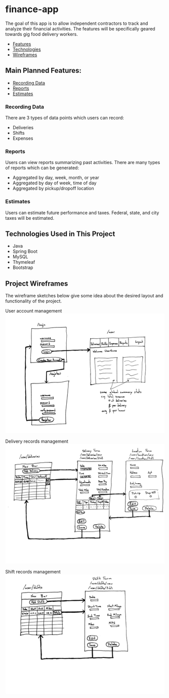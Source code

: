 # finance-app

The goal of this app is to allow independent contractors to track and analyze their financial activities.
The features will be specifically geared towards gig food delivery workers.

- [Features](#main-planned-features)
- [Technologies](#technologies-used-in-this-project)
- [Wireframes](#project-wireframes)


## Main Planned Features:

- [Recording Data](#recording-data)
- [Reports](#reports)
- [Estimates](#estimates)

### Recording Data

There are 3 types of data points which users can record:

- Deliveries
- Shifts
- Expenses

### Reports

Users can view reports summarizing past activities.
There are many types of reports which can be generated:

- Aggregated by day, week, month, or year
- Aggregated by day of week, time of day
- Aggregated by pickup/dropoff location

### Estimates

Users can estimate future performance and taxes.
Federal, state, and city taxes will be estimated.


## Technologies Used in This Project

- Java
- Spring Boot
- MySQL
- Thymeleaf
- Bootstrap


## Project Wireframes

The wireframe sketches below give some idea about the desired layout and functionality of the project.

User account management
![Users](https://github.com/gerritsmith/gerritsmith.github.io/blob/master/images/finance-app/users.jpg)

Delivery records management
![Deliveries](https://github.com/gerritsmith/gerritsmith.github.io/blob/master/images/finance-app/deliveries.jpg)

Shift records management
![Shifts](https://github.com/gerritsmith/gerritsmith.github.io/blob/master/images/finance-app/shifts.jpg)
